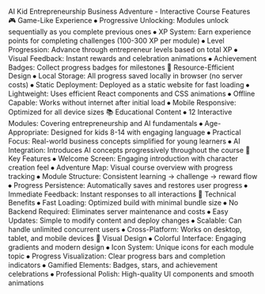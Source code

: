AI Kid Entrepreneurship Business Adventure - Interactive Course Features
🎮 Game-Like Experience
⦁	Progressive Unlocking: Modules unlock sequentially as you complete previous ones
⦁	XP System: Earn experience points for completing challenges (100-300 XP per module)
⦁	Level Progression: Advance through entrepreneur levels based on total XP
⦁	Visual Feedback: Instant rewards and celebration animations
⦁	Achievement Badges: Collect progress badges for milestones
💾 Resource-Efficient Design
⦁	Local Storage: All progress saved locally in browser (no server costs)
⦁	Static Deployment: Deployed as a static website for fast loading
⦁	Lightweight: Uses efficient React components and CSS animations
⦁	Offline Capable: Works without internet after initial load
⦁	Mobile Responsive: Optimized for all device sizes
📚 Educational Content
⦁	12 Interactive Modules: Covering entrepreneurship and AI fundamentals
⦁	Age-Appropriate: Designed for kids 8-14 with engaging language
⦁	Practical Focus: Real-world business concepts simplified for young learners
⦁	AI Integration: Introduces AI concepts progressively throughout the course
🎯 Key Features
⦁	Welcome Screen: Engaging introduction with character creation feel
⦁	Adventure Map: Visual course overview with progress tracking
⦁	Module Structure: Consistent learning → challenge → reward flow
⦁	Progress Persistence: Automatically saves and restores user progress
⦁	Immediate Feedback: Instant responses to all interactions
🚀 Technical Benefits
⦁	Fast Loading: Optimized build with minimal bundle size
⦁	No Backend Required: Eliminates server maintenance and costs
⦁	Easy Updates: Simple to modify content and deploy changes
⦁	Scalable: Can handle unlimited concurrent users
⦁	Cross-Platform: Works on desktop, tablet, and mobile devices
🎨 Visual Design
⦁	Colorful Interface: Engaging gradients and modern design
⦁	Icon System: Unique icons for each module topic
⦁	Progress Visualization: Clear progress bars and completion indicators
⦁	Gamified Elements: Badges, stars, and achievement celebrations
⦁	Professional Polish: High-quality UI components and smooth animations